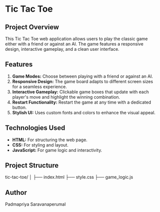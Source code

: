 # Tic Tac Toe

## Project Overview

This Tic Tac Toe web application allows users to play the classic game either with a friend or against an AI. The game features a responsive design, interactive gameplay, and a clean user interface.

## Features

1. **Game Modes:** Choose between playing with a friend or against an AI.
2. **Responsive Design:** The game board adapts to different screen sizes for a seamless experience.
3. **Interactive Gameplay:** Clickable game boxes that update with each player's move and highlight the winning combination.
4. **Restart Functionality:** Restart the game at any time with a dedicated button.
5. **Stylish UI:** Uses custom fonts and colors to enhance the visual appeal.

## Technologies Used

- **HTML:** For structuring the web page.
- **CSS:** For styling and layout.
- **JavaScript:** For game logic and interactivity.

## Project Structure

tic-tac-toe/
│
├── index.html
├── style.css
├── game_logic.js

## Author

Padmapriya Saravanaperumal
